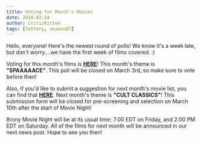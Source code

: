 ```yaml
---
title: Voting for March's Movies
date: 2018-02-24
author: CriticKitten
tags: [lottery, season07]
---
```


Hello, everyone!  Here's the newest round of polls!  We know it's a week late, but don't worry....we have the first week of films covered. :)

Voting for this month's films is **[HERE][lotto]**!  This month's theme is **"SPAAAAACE"**.  This poll will be closed on March 3rd, so make sure to vote before then!

Also, if you'd like to submit a suggestion for next month's movie list, you can find that **[HERE][lotto2]**.   Next month's theme is **"CULT CLASSICS"**!  This submission form will be closed for pre-screening and selection on March 10th after the start of Movie Night!

Brony Movie Night will be at its usual time: 7:00 EDT on Friday, and 2:00 PM EDT on Saturday.  All of the films for next month will be announced in our next news post.  Hope to see you then!

[lotto]: https://docs.google.com/forms/d/e/1FAIpQLScHIbTO9UNWd7p_fUCoEh0PuBfQBhMVPRAi7RPcgJy29J5lgg/viewform
[lotto2]: https://docs.google.com/forms/d/e/1FAIpQLSeNvJOYZS5k0S7AVERacsvUr0JVOcFhLlQXbaXVf3e_uVPtkw/viewform
